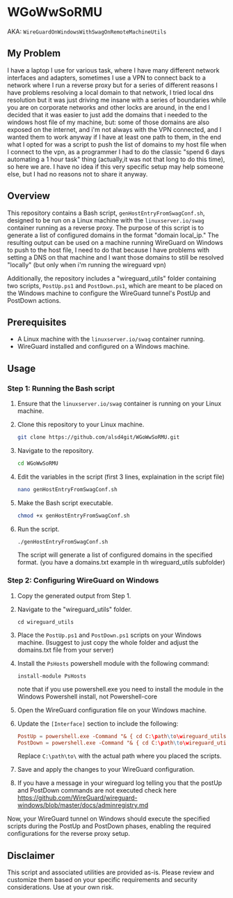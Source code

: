 # WGoWwSoRMU

AKA: `WireGuardOnWindowsWithSwagOnRemoteMachineUtils`

## My Problem

I have a laptop I use for various task, where I have many different network interfaces and adapters, sometimes I use a VPN to connect back to a network where I run a reverse proxy but for a series of different reasons I have problems resolving a local domain to that network, I tried local dns resolution but it was just driving me insane with a series of boundaries while you are on corporate networks and other locks are around, in the end I decided that it was easier to just add the domains that i needed to the windows host file of my machine, but: some of those domains are also exposed on the internet, and i'm not always with the VPN connected, and I wanted them to work anyway if I have at least one path to them, in the end what I opted for was a script to push the list of domains to my host file when I connect to the vpn, as a programmer I had to do the classic "spend 6 days automating a 1 hour task" thing (actually,it was not that long to do this time), so here we are.
I have no idea if this very specific setup may help someone else, but I had no reasons not to share it anyway.

## Overview

This repository contains a Bash script, `genHostEntryFromSwagConf.sh`, designed to be run on a Linux machine with the `linuxserver.io/swag` container running as a reverse proxy. The purpose of this script is to generate a list of configured domains in the format "domain local_ip." The resulting output can be used on a machine running WireGuard on Windows to push to the host file, I need to do that because I have problems with setting a DNS on that machine and I want those domains to still be resolved "locally" (but only when i'm running the wireguard vpn)

Additionally, the repository includes a "wireguard_utils" folder containing two scripts, `PostUp.ps1` and `PostDown.ps1`, which are meant to be placed on the Windows machine to configure the WireGuard tunnel's PostUp and PostDown actions.

## Prerequisites

- A Linux machine with the `linuxserver.io/swag` container running.
- WireGuard installed and configured on a Windows machine.

## Usage

### Step 1: Running the Bash script

1. Ensure that the `linuxserver.io/swag` container is running on your Linux machine.

2. Clone this repository to your Linux machine.

    ```bash
    git clone https://github.com/alsd4git/WGoWwSoRMU.git
    ```

3. Navigate to the repository.

    ```bash
    cd WGoWwSoRMU
    ```

4. Edit the variables in the script (first 3 lines, explaination in the script file)

    ```bash
    nano genHostEntryFromSwagConf.sh
    ```

5. Make the Bash script executable.

    ```bash
    chmod +x genHostEntryFromSwagConf.sh
    ```

6. Run the script.

    ```bash
    ./genHostEntryFromSwagConf.sh
    ```

   The script will generate a list of configured domains in the specified format. (you have a domains.txt example in th wireguard_utils subfolder)

### Step 2: Configuring WireGuard on Windows

1. Copy the generated output from Step 1.

2. Navigate to the "wireguard_utils" folder.

    ```pwsh
    cd wireguard_utils
    ```

3. Place the `PostUp.ps1` and `PostDown.ps1` scripts on your Windows machine. (Isuggest to just copy the whole folder and adjust the domains.txt file from your server)

4. Install the `PsHosts` powershell module with the following command:

    ```pwsh
    install-module PsHosts
    ```

    note that if you use powershell.exe you need to install the module in the Windows Powershell install, not Powershell-core

5. Open the WireGuard configuration file on your Windows machine.

6. Update the `[Interface]` section to include the following:

    ```conf
    PostUp = powershell.exe -Command "& { cd C:\path\to\wireguard_utils\ ; .\PostUp.ps1 }"
    PostDown = powershell.exe -Command "& { cd C:\path\to\wireguard_utils\ ; .\PostDown.ps1 }"
    ```

   Replace `C:\path\to\` with the actual path where you placed the scripts.

7. Save and apply the changes to your WireGuard configuration.

8. If you have a message in your wireguard log telling you that the postUp and PostDown commands are not executed check here <https://github.com/WireGuard/wireguard-windows/blob/master/docs/adminregistry.md>

Now, your WireGuard tunnel on Windows should execute the specified scripts during the PostUp and PostDown phases, enabling the required configurations for the reverse proxy setup.

## Disclaimer

This script and associated utilities are provided as-is. Please review and customize them based on your specific requirements and security considerations. Use at your own risk.

